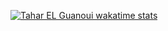[![Tahar EL Guanoui wakatime stats](https://github-readme-stats.vercel.app/api/wakatime?username=Tahar_el_gunaoui)](https://github.com/anuraghazra/github-readme-stats)
